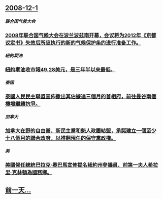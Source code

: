 ## [2008-12-1](/zh/news/2008/12/1/index.md)

##### 联合国气候大会
### [2008年联合国气候大会在波兰波兹南开幕，会议将为2012年《京都议定书》失效后所应执行的新的气候保护条约进行准备工作。](/zh/news/2008/12/1/2008年联合国气候大会在波兰波兹南开幕-会议将为2012年-京都议定书-失效后所应执行的新的气候保护条约进行准备工作.md)
##### 紐約期油
### [紐約期油收市報49.28美元，是三年半以來最低。](/zh/news/2008/12/1/紐約期油收市報4928美元-是三年半以來最低.md)
##### 泰国
### [泰國人民民主聯盟宣佈撤出其佔據達三個月的首相府，前往曼谷兩個機場繼續抗爭。](/zh/news/2008/12/1/泰國人民民主聯盟宣佈撤出其佔據達三個月的首相府-前往曼谷兩個機場繼續抗爭.md)
##### 加拿大
### [加拿大在野的自由黨、新民主黨和魁人政團結盟，承諾建立一個至少十八個月的聯合政府，以推翻現任的保守黨政權。](/zh/news/2008/12/1/加拿大在野的自由黨-新民主黨和魁人政團結盟-承諾建立一個至少十八個月的聯合政府-以推翻現任的保守黨政權.md)
##### 美
### [美國候任總統巴拉克·奧巴馬宣佈提名紐約州參議員、前第一夫人希拉里·克林頓為國務卿。](/zh/news/2008/12/1/美國候任總統巴拉克-奧巴馬宣佈提名紐約州參議員-前第一夫人希拉里-克林頓為國務卿.md)
## [前一天...](/zh/news/2008/11/29/index.md)

